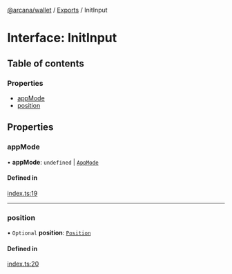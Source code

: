 [@arcana/wallet](../README.md) / [Exports](../modules.md) / InitInput

# Interface: InitInput

## Table of contents

### Properties

- [appMode](InitInput.md#appmode)
- [position](InitInput.md#position)

## Properties

### appMode

• **appMode**: `undefined` \| [`AppMode`](../enums/AppMode.md)

#### Defined in

[index.ts:19](https://github.com/arcana-network/wallet/blob/e97339a/src/index.ts#L19)

---

### position

• `Optional` **position**: [`Position`](../modules.md#position)

#### Defined in

[index.ts:20](https://github.com/arcana-network/wallet/blob/e97339a/src/index.ts#L20)
